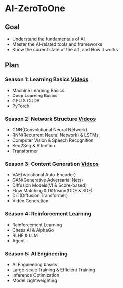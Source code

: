 # AI-ZeroToOne

## Goal
 - Understand the fundamentals of AI
 - Master the AI-related tools and frameworks
 - Know the current state of the art, and How it works

## Plan
### Season 1: Learning Basics [Videos](https://space.bilibili.com/20942052/lists/4258679)
 - Machine Learning Basics
 - Deep Learning Basics
 - GPU & CUDA
 - PyTorch

### Season 2: Network Structure [Videos](https://space.bilibili.com/20942052/lists/5164326)
 - CNN(Convolutional Neural Network)
 - RNN(Recurrent Neural Network) & LSTMs
 - Computer Vision & Speech Recognition
 - Seq2Seq & Attention
 - Transformer

### Season 3: Content Generation [Videos](https://space.bilibili.com/20942052/lists/5853725)
 - VAE(Variational Auto-Encoder)
 - GAN(Generative Adversarial Nets)
 - Diffusion Models(VI & Score-based)
 - Flow Matching & Diffusion(ODE & SDE)
 - DiT(Diffusion Transformer)
 - Video Generation

### Season 4: Reinforcement Learning
 - Reinforcement Learning
 - Chess AI & AlphaGo
 - RLHF & LLM
 - Agent

### Season 5: AI Engineering
 - AI Engineering basics
 - Large-scale Training & Efficient Training
 - Inference Optimization
 - Model Lightweighting
